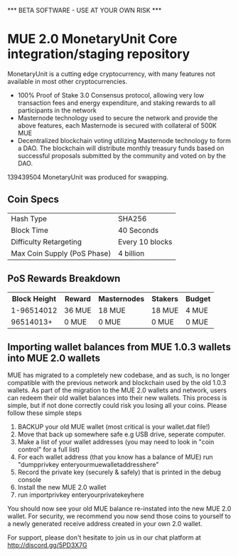 *** BETA SOFTWARE - USE AT YOUR OWN RISK ***

MUE 2.0
MonetaryUnit Core integration/staging repository
=====================================

MonetaryUnit is a cutting edge cryptocurrency, with many features not available in most other cryptocurrencies.
- 100% Proof of Stake 3.0 Consensus protocol, allowing very low transaction fees and energy expenditure, and staking rewards to all participants in the network
- Masternode technology used to secure the network and provide the above features, each Masternode is secured
  with collateral of 500K MUE
- Decentralized blockchain voting utilizing Masternode technology to form a DAO. The blockchain will distribute monthly treasury funds based on successful proposals submitted by the community and voted on by the DAO.

139439504 MonetaryUnit was produced for swapping.

## Coin Specs ##
<table>
<tr><td>Hash Type</td><td>SHA256</td></tr>
<tr><td>Block Time</td><td>40 Seconds</td></tr>
<tr><td>Difficulty Retargeting</td><td>Every 10 blocks</td></tr>
<tr><td>Max Coin Supply (PoS Phase)</td><td>4 billion</td></tr>
</table>

## PoS Rewards Breakdown ##

<table>
<th>Block Height</th><th>Reward</th><th>Masternodes</th><th>Stakers</th><th>Budget</th>
<tr><td>1-96514012</td><td>36 MUE</td><td>18 MUE</td><td>18 MUE</td><td>4 MUE</td></tr>
<tr><td>96514013+</td><td>0 MUE</td><td>0 MUE</td><td>0 MUE</td><td>0 MUE</td></tr>
</table>

## Importing wallet balances from MUE 1.0.3 wallets into MUE 2.0 wallets ##

MUE has migrated to a completely new codebase, and as such, is no longer compatible with the previous network and blockchain used by the old 1.0.3 wallets.
As part of the migration to the MUE 2.0 wallets and network, users can redeem their old wallet balances into their new wallets.
This process is simple, but if not done correctly could risk you losing all your coins.
Please follow these simple steps
1) BACKUP your old MUE wallet (most critical is your wallet.dat file!)
2) Move that back up somewhere safe e.g USB drive, seperate computer.
3) Make a list of your wallet addresses (you may need to look in "coin control" for a full list)
4) For each wallet address (that you know has a balance of MUE) run "dumpprivkey enteryourmuewalletaddresshere"
5) Record the private key (securely & safely) that is printed in the debug console
6) Install the new MUE 2.0 wallet
7) run importprivkey enteryourprivatekeyhere

You should now see your old MUE balance re-instated into the new MUE 2.0 wallet.
For security, we recommend you now send those coins to yourself to a newly generated receive address created in your own 2.0 wallet.

For support, please don't hesitate to join us in our chat platform at http://discord.gg/5PD3X7G
